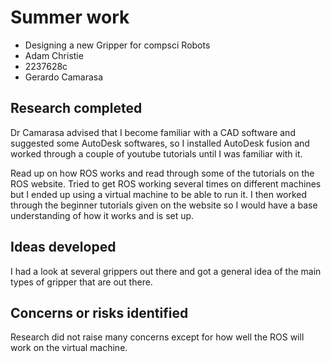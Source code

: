 # Summer work

* Designing a new Gripper for compsci Robots
* Adam Christie
* 2237628c
* Gerardo Camarasa

## Research completed
Dr Camarasa advised that I become familiar with a CAD software and suggested some AutoDesk softwares, so I installed AutoDesk fusion and worked through a couple of youtube tutorials until I was familiar with it.

Read up on how ROS works and read through some of the tutorials on the ROS website. Tried to get ROS working several times on different machines but I ended up using a virtual machine to be able to run it. I then worked through the beginner tutorials given on the website so I would have a base understanding of how it works and is set up.

## Ideas developed
I had a look at several grippers out there and got a general idea of the main types of gripper that are out there.

## Concerns or risks identified
Research did not raise many concerns except for how well the ROS will work on the virtual machine.
